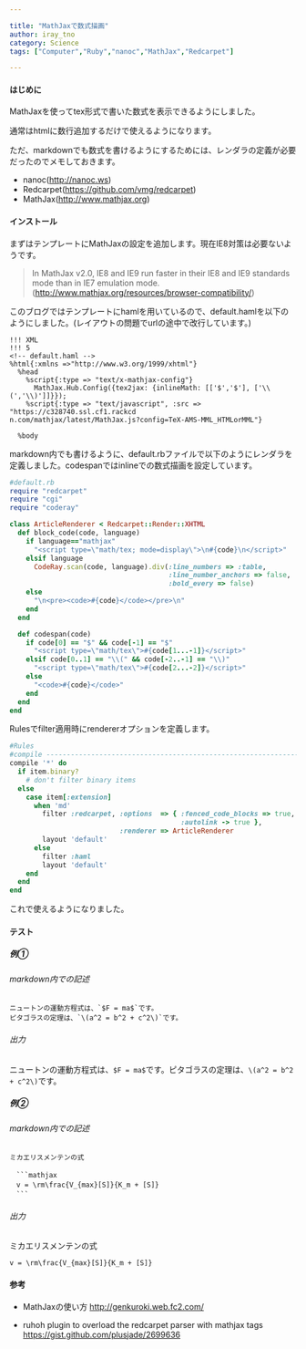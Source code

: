 ```yaml
---

title: "MathJaxで数式描画"
author: iray_tno
category: Science
tags: ["Computer","Ruby","nanoc","MathJax","Redcarpet"]

---
```


#### はじめに

MathJaxを使ってtex形式で書いた数式を表示できるようにしました。

通常はhtmlに数行追加するだけで使えるようになります。

ただ、markdownでも数式を書けるようにするためには、レンダラの定義が必要だったのでメモしておきます。

* nanoc(http://nanoc.ws)
* Redcarpet(https://github.com/vmg/redcarpet)
* MathJax(http://www.mathjax.org)

<!-- headline -->

#### インストール

まずはテンプレートにMathJaxの設定を追加します。現在IE8対策は必要ないようです。

> In MathJax v2.0, IE8 and IE9 run faster in their IE8 and IE9 standards mode than in IE7 emulation mode.
(http://www.mathjax.org/resources/browser-compatibility/)

このブログではテンプレートにhamlを用いているので、default.hamlを以下のようにしました。(レイアウトの問題でurlの途中で改行しています。)

```haml
!!! XML
!!! 5
<!-- default.haml -->
%html{:xmlns =>"http://www.w3.org/1999/xhtml"}
  %head
    %script{:type => "text/x-mathjax-config"}
      MathJax.Hub.Config({tex2jax: {inlineMath: [['$','$'], ['\\(','\\)']]}});
    %script{:type => "text/javascript", :src => "https://c328740.ssl.cf1.rackcd
n.com/mathjax/latest/MathJax.js?config=TeX-AMS-MML_HTMLorMML"}

  %body
```

markdown内でも書けるように、default.rbファイルで以下のようにレンダラを定義しました。codespanではinlineでの数式描画を設定しています。

```ruby
#default.rb
require "redcarpet"
require "cgi"
require "coderay"

class ArticleRenderer < Redcarpet::Render::XHTML
  def block_code(code, language)
    if language=="mathjax"
      "<script type=\"math/tex; mode=display\">\n#{code}\n</script>"
    elsif language
      CodeRay.scan(code, language).div(:line_numbers => :table, 
      	                               :line_number_anchors => false,
      	                               :bold_every => false)
    else
      "\n<pre><code>#{code}</code></pre>\n"
    end
  end

  def codespan(code)
    if code[0] == "$" && code[-1] == "$"
      "<script type=\"math/tex\">#{code[1...-1]}</script>"
    elsif code[0..1] == "\\(" && code[-2..-1] == "\\)"
      "<script type=\"math/tex\">#{code[2...-2]}</script>"
    else
      "<code>#{code}</code>"
    end
  end
end
```

Rulesでfilter適用時にrendererオプションを定義します。

```ruby
#Rules
#compile ----------------------------------------------------------------------
compile '*' do
  if item.binary?
    # don't filter binary items
  else
    case item[:extension]
      when 'md'
        filter :redcarpet, :options  => { :fenced_code_blocks => true,
                                          :autolink -> true },
                           :renderer => ArticleRenderer
        layout 'default'
      else
        filter :haml
        layout 'default'
    end
  end
end
```

これで使えるようになりました。

#### テスト

##### 例①

###### markdown内での記述

```plain
ニュートンの運動方程式は、`$F = ma$`です。
ピタゴラスの定理は、`\(a^2 = b^2 + c^2\)`です。
```

###### 出力

ニュートンの運動方程式は、`$F = ma$`です。ピタゴラスの定理は、`\(a^2 = b^2 + c^2\)`です。

##### 例②

###### markdown内での記述

~~~plain
ミカエリスメンテンの式

　```mathjax
　v = \rm\frac{V_{max}[S]}{K_m + [S]}
　```
~~~

###### 出力

ミカエリスメンテンの式

```mathjax
v = \rm\frac{V_{max}[S]}{K_m + [S]}
```

#### 参考

* MathJaxの使い方
  http://genkuroki.web.fc2.com/

* ruhoh plugin to overload the redcarpet parser with mathjax tags
  https://gist.github.com/plusjade/2699636